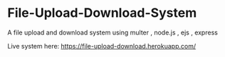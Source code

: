 # File-Upload-Download-System
A file upload and download system using multer , node.js , ejs , express

Live system here: https://file-upload-download.herokuapp.com/
